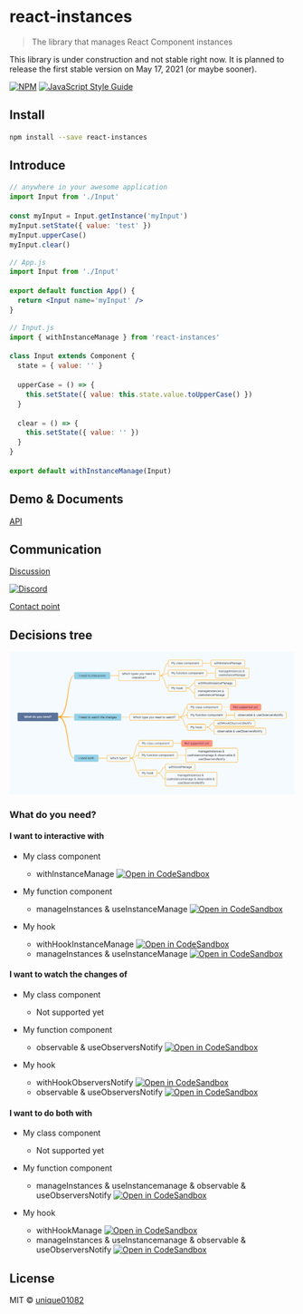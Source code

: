 # react-instances

> The library that manages React Component instances

This library is under construction and not stable right now. It is planned to release the first stable version on May 17, 2021 (or maybe sooner).

[![NPM](https://img.shields.io/npm/v/react-instances.svg)](https://www.npmjs.com/package/react-instances) [![JavaScript Style Guide](https://img.shields.io/badge/code_style-standard-brightgreen.svg)](https://standardjs.com)

## Install

```bash
npm install --save react-instances
```

## Introduce

```js
// anywhere in your awesome application
import Input from './Input'

const myInput = Input.getInstance('myInput')
myInput.setState({ value: 'test' })
myInput.upperCase()
myInput.clear()
```

```jsx
// App.js
import Input from './Input'

export default function App() {
  return <Input name='myInput' />
}
```

```jsx
// Input.js
import { withInstanceManage } from 'react-instances'

class Input extends Component {
  state = { value: '' }

  upperCase = () => {
    this.setState({ value: this.state.value.toUpperCase() })
  }

  clear = () => {
    this.setState({ value: '' })
  }
}

export default withInstanceManage(Input)
```

## Demo & Documents

[API](https://unique01082.github.io/react-instances/#api)

## Communication

[Discussion](https://github.com/unique01082/react-instances/discussions)

[![Discord](https://img.shields.io/discord/832639917485719602?label=%23discussion&logo=discord&logoColor=%23FEF4E8&style=for-the-badge)](https://discord.gg/c7gpgd95BU)

[Contact point](mailto:bao.lq.it@gmail.com)

## Decisions tree

![react-instance-decisions-tree](https://github.com/unique01082/react-instances/raw/master/decisions-tree.png)

### What do you need?

#### I want to interactive with

- My class component

  - withInstanceManage [![Open in CodeSandbox](https://img.shields.io/badge/Open%20in-CodeSandbox-blue?style=flat-square&logo=codesandbox)](https://codesandbox.io/s/github/unique01082/react-instances/tree/master/examples/interactive-class-component)

- My function component

  - manageInstances & useInstanceManage [![Open in CodeSandbox](https://img.shields.io/badge/Open%20in-CodeSandbox-blue?style=flat-square&logo=codesandbox)](https://codesandbox.io/s/github/unique01082/react-instances/tree/master/examples/interactive-function-component)

- My hook

  - withHookInstanceManage [![Open in CodeSandbox](https://img.shields.io/badge/Open%20in-CodeSandbox-blue?style=flat-square&logo=codesandbox)](https://codesandbox.io/s/github/unique01082/react-instances/tree/master/examples/interactive-hook-shortcut)
  - manageInstances & useInstanceManage [![Open in CodeSandbox](https://img.shields.io/badge/Open%20in-CodeSandbox-blue?style=flat-square&logo=codesandbox)](https://codesandbox.io/s/github/unique01082/react-instances/tree/master/examples/interactive-hook)

#### I want to watch the changes of

- My class component

  - Not supported yet

- My function component

  - observable & useObserversNotify [![Open in CodeSandbox](https://img.shields.io/badge/Open%20in-CodeSandbox-blue?style=flat-square&logo=codesandbox)](https://codesandbox.io/s/github/unique01082/react-instances/tree/master/examples/observer-function-component)

- My hook

  - withHookObserversNotify [![Open in CodeSandbox](https://img.shields.io/badge/Open%20in-CodeSandbox-blue?style=flat-square&logo=codesandbox)](https://codesandbox.io/s/github/unique01082/react-instances/tree/master/examples/observer-hook-shortcut)
  - observable & useObserversNotify [![Open in CodeSandbox](https://img.shields.io/badge/Open%20in-CodeSandbox-blue?style=flat-square&logo=codesandbox)](https://codesandbox.io/s/github/unique01082/react-instances/tree/master/examples/observer-hook)

#### I want to do both with

- My class component

  - Not supported yet

- My function component

  - manageInstances & useInstancemanage & observable & useObserversNotify [![Open in CodeSandbox](https://img.shields.io/badge/Open%20in-CodeSandbox-blue?style=flat-square&logo=codesandbox)](https://codesandbox.io/s/github/unique01082/react-instances/tree/master/examples/manage-function-component)

- My hook

  - withHookManage [![Open in CodeSandbox](https://img.shields.io/badge/Open%20in-CodeSandbox-blue?style=flat-square&logo=codesandbox)](https://codesandbox.io/s/github/unique01082/react-instances/tree/master/examples/manage-hook-shortcut)
  - manageInstances & useInstancemanage & observable & useObserversNotify [![Open in CodeSandbox](https://img.shields.io/badge/Open%20in-CodeSandbox-blue?style=flat-square&logo=codesandbox)](https://codesandbox.io/s/github/unique01082/react-instances/tree/master/examples/manage-hook)

## License

MIT © [unique01082](https://github.com/unique01082)
